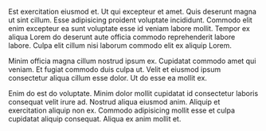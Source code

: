 Est exercitation eiusmod et. Ut qui excepteur et amet. Quis deserunt magna ut sint cillum. Esse adipisicing proident voluptate incididunt. Commodo elit enim excepteur ea sunt voluptate esse id veniam labore mollit. Tempor ex aliqua Lorem do deserunt aute officia commodo reprehenderit labore labore. Culpa elit cillum nisi laborum commodo elit ex aliquip Lorem.

Minim officia magna cillum nostrud ipsum ex. Cupidatat commodo amet qui veniam. Et fugiat commodo duis culpa ut. Velit et eiusmod ipsum consectetur aliqua cillum esse dolor. Ut do esse ea mollit ex.

Enim do est do voluptate. Minim dolor mollit cupidatat id consectetur laboris consequat velit irure ad. Nostrud aliqua eiusmod anim. Aliquip et exercitation aliquip non ex. Commodo adipisicing mollit esse et culpa cupidatat aliquip consequat. Aliqua ex anim mollit et.